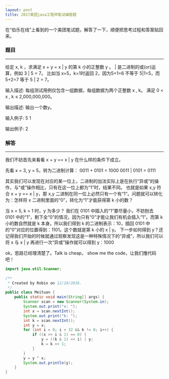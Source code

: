 ```yaml
---
layout: post
title: 2017美团java工程师笔试编程题
---
```


在“伯乐在线”上看到的一个美团笔试题，解答了一下，顺便把思考过程和答案贴回来。

### 题目
---

给定 x, k ，求满足 x + y = x | y 的第 k 小的正整数 y 。 | 是二进制的或(or)运算，例如 3 | 5 = 7。 比如当 x=5，k=1时返回 2，因为5+1=6 不等于 5|1=5，而 5+2=7 等于 5 | 2 = 7。

输入描述:
每组测试用例仅包含一组数据，每组数据为两个正整数 x , k。 满足 0 < x , k ≤ 2,000,000,000。

输出描述:
输出一个数y。

输入例子:
5 1

输出例子:
2

### 解答
---

我们不妨首先来看看 x + y == x | y 在什么样的条件下成立。

先看 x = 3, y = 5，转为二进制计算：
0011 + 0101 = 1000
0011 | 0101 = 0111

其实我们可以发现在对应的某一位上，二进制的加法实际上是在执行“异或”的操作，与“或”操作相比，只有在这一位上都为“1”时，结果不同。
也就是如果 x,y 符合 x + y == x | y，那 x,y 二进制在同一位上必然只有一个有“1”。问题就可以转化为：怎样将 x 二进制里面的“0”，转化为“1”才能获得第 k 小的数？

当 x = 5, k = 1 时，y 为多少？
我们在 0101 中插入的“1”要尽量小，不妨刨去 0101 中的“1”，剩下全“0”的情况，因为只有“0”才能让我们有机会插入“1”。而第 k 小的数自然就是 k 本身。所以我们得到 k 的二进制表示：10，插回 0101 中的“0”对应的位置得到：1101。这个数就是第 k 小的 x | y。
下一步如何得到 y？还记得我们开始的时候就通过观察发现这是一种特殊情况下的“异或”，所以我们可以将 x 与 x | y 再进行一次“异或”操作就可以得到 y：1000

ok，思路已经理清楚了。Talk is cheap， show me the code，让我们撸代码吧！

```java
import java.util.Scanner;
 
/**
 * Created by Robin on 12/10/2016.
 */
public class Meituan {
    public static void main(String[] args) {
        Scanner scan = new Scanner(System.in);
        System.out.print("x: ");
        int x = scan.nextInt();
        System.out.print("k: ");
        int k = scan.nextInt();
        int y = x;
        for (int i = 0; i < 32 && k != 0; i++) {
            if ((x >> i & 1) == 0) {
                y = ((k & 1) << i) | y;
                k = k >> 1;
            }
        }
        y = y ^ x;
        System.out.println(y);
    }
}

```